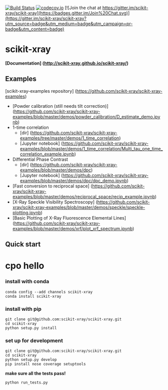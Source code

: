 [![Build Status](https://travis-ci.org/scikit-xray/scikit-xray.svg?branch=master)](https://travis-ci.org/scikit-xray/scikit-xray)
[![codecov.io](http://codecov.io/github/scikit-xray/scikit-xray/coverage.svg?branch=master)](http://codecov.io/github/scikit-xray/scikit-xray?branch=master)
[![Join the chat at https://gitter.im/scikit-xray/scikit-xray](https://badges.gitter.im/Join%20Chat.svg)](https://gitter.im/scikit-xray/scikit-xray?utm_source=badge&utm_medium=badge&utm_campaign=pr-badge&utm_content=badge)

# scikit-xray

**[Documentation] (http://scikit-xray.github.io/scikit-xray/)**

## Examples
[scikit-xray-examples repository] (https://github.com/scikit-xray/scikit-xray-examples)

- [Powder calibration (still needs tilt correction)] (https://github.com/scikit-xray/scikit-xray-examples/blob/master/demos/powder_calibration/D_estimate_demo.ipynb)
- 1-time correlation
  - [dir] (https://github.com/scikit-xray/scikit-xray-examples/tree/master/demos/1_time_correlation)
  - [Jupyter notebook] (https://github.com/scikit-xray/scikit-xray-examples/blob/master/demos/1_time_correlation/Multi_tau_one_time_correlation_example.ipynb)
- Differential Phase Contrast
  - [dir] (https://github.com/scikit-xray/scikit-xray-examples/blob/master/demos/dpc)
  - [Jupyter notebook] (https://github.com/scikit-xray/scikit-xray-examples/blob/master/demos/dpc/dpc_demo.ipynb)
- [Fast conversion to reciprocal space] (https://github.com/scikit-xray/scikit-xray-examples/blob/master/demos/reciprocal_space/recip_example.ipynb)
- [X-Ray Speckle Visibility Spectroscopy] (https://github.com/scikit-xray/scikit-xray-examples/blob/master/demos/speckle/speckle-plotting.ipynb)
- [Basic Plotting of X-Ray Fluorescence Elemental Lines] (https://github.com/scikit-xray/scikit-xray-examples/blob/master/demos/xrf/plot_xrf_spectrum.ipynb)

## Quick start
# cpo hello

### install with conda

```
conda config --add channels scikit-xray
conda install scikit-xray
```

### install with pip

```
git clone git@github.com:scikit-xray/scikit-xray.git
cd scikit-xray
python setup.py install
```

### set up for development
```
git clone git@github.com:scikit-xray/scikit-xray.git
cd scikit-xray
python setup.py develop
pip install nose coverage setuptools
```
**make sure all the tests pass!**
```
python run_tests.py
```

